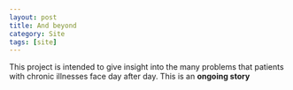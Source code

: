 ```yaml
---
layout: post
title: And beyond
category: Site
tags: [site]
---
```


This project is intended to give insight into the many problems that patients with chronic illnesses face day after day.
This is an **ongoing story**
